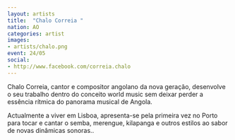 ```yaml
---
layout: artists
title:  "Chalo Correia "
nation: AO
categories: artist
images:
- artists/chalo.png
event: 24/05
social:
- http://www.facebook.com/correia.chalo
---
```


Chalo Correia, cantor e compositor angolano da nova geração, desenvolve o seu trabalho dentro do conceito world music sem deixar perder a essência rítmica do panorama musical de Angola. 

Actualmente a viver em Lisboa, apresenta-se pela primeira vez no Porto para tocar e cantar o semba, merengue, kilapanga e outros estilos ao sabor de novas dinâmicas sonoras..

